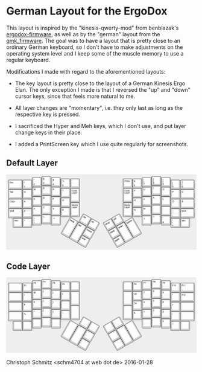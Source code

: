 # German Layout for the ErgoDox

This layout is inspired by the "kinesis-qwerty-mod" from benblazak's
[ergodox-firmware](https://github.com/benblazak/ergodox-firmware), as well as by the "german" layout from the 
[qmk_firmware](https://github.com/jackhumbert/qmk_firmware).
The goal was to have a layout that is pretty close to an ordinary German
keyboard, so I don't have to make adjustments on the operating system level
and I keep some of the muscle memory to use a regular keyboard.

Modifications I made with regard to the aforementioned layouts:

* The key layout is pretty close to the layout of a German Kinesis Ergo Elan.
  The only exception I made is that I reversed the "up" and "down" cursor keys,
  since that feels more natural to me.

* All layer changes are "momentary", i.e. they only last as long as the respective key is pressed.

* I sacrificed the Hyper and Meh keys, which I don't use, and put layer change keys in their place.

* I added a PrintScreen key which I use quite regularly for screenshots.

## Default Layer

![Layout of the default layer](layout.png "Layout of the default layer")

## Code Layer

![Layout of the code layer](layout-code.png "Layout of the code layer")

Christoph Schmitz &lt;schm4704 at web dot de&gt;
2016-01-28
